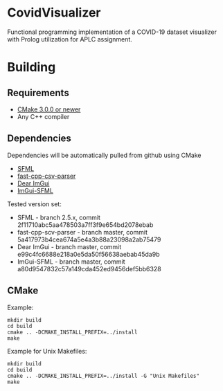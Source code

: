 # CovidVisualizer
Functional programming implementation of a COVID-19 dataset visualizer with Prolog utilization for APLC assignment.

# Building
## Requirements
* [CMake 3.0.0 or newer](https://cmake.org/)
* Any C++ compiler

## Dependencies
Dependencies will be automatically pulled from github using CMake
* [SFML](https://www.sfml-dev.org/download/sfml/2.5.1/)
* [fast-cpp-csv-parser](https://github.com/ben-strasser/fast-cpp-csv-parser)
* [Dear ImGui](https://github.com/ocornut/imgui)
* [ImGui-SFML](https://github.com/eliasdaler/imgui-sfml)

Tested version set:
* SFML - branch 2.5.x, commit 2f11710abc5aa478503a7ff3f9e654bd2078ebab
* fast-cpp-scv-parser - branch master, commit 5a417973b4cea674a5e4a3b88a23098a2ab75479
* Dear ImGui - branch master, commit e99c4fc6688e218a0e5da50f56638aebab45da9b
* ImGui-SFML - branch master, commit a80d9547832c57a149cda452ed9456def5bb6328

## CMake
Example:
```
mkdir build
cd build
cmake .. -DCMAKE_INSTALL_PREFIX=../install
make
```

Example for Unix Makefiles:
```
mkdir build
cd build
cmake .. -DCMAKE_INSTALL_PREFIX=../install -G "Unix Makefiles"
make
```


